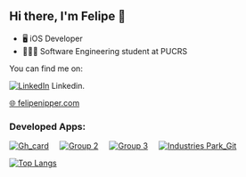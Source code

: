 ## Hi there, I'm Felipe 👋

- 🖥 iOS Developer 
- 👨🏻‍🎓 Software Engineering student at PUCRS

<!-- Actual text -->

You can find me on:

[![LinkedIn][1.2]][1] Linkedin.

[🌐 felipenipper.com][2]


<!-- Icons -->

[1.2]: https://raw.githubusercontent.com/MartinHeinz/MartinHeinz/master/linkedin-3-16.png (LinkedIn icon without padding)

<!-- Links to your social media accounts -->

[1]: https://www.linkedin.com/in/felipe-grosze-nipper-de-oliveira/
[2]: https://www.felipenipper.com/

### Developed Apps:
[![Gh_card](https://user-images.githubusercontent.com/69091399/129499863-63c3934c-025a-403f-ad75-65bb2a94cba5.png)](https://apps.apple.com/br/app/goalsetter/id1575428267) &nbsp; &nbsp; [![Group 2](https://user-images.githubusercontent.com/69091399/130288010-18793262-c906-4537-9c02-6e167c97da97.png)](https://apps.apple.com/us/app/connect-card/id1581154695?itsct=apps_box_link&itscg=30200) &nbsp; &nbsp; [![Group 3](https://user-images.githubusercontent.com/69091399/135328093-e5db310a-25b4-484f-8516-11814f844986.png)](https://apps.apple.com/us/app/fishlife/id1586180074)  &nbsp; &nbsp; [![Industries Park_Git](https://user-images.githubusercontent.com/69091399/144084449-85837084-0f2f-456b-ac7c-03e67441883f.png)](https://apps.apple.com/us/app/industries-park/id1591707077?itsct=apps_box_link&itscg=30200)

[![Top Langs](https://github-readme-stats.vercel.app/api/top-langs/?username=FelipeNipper&layout=compact)](https://github.com/anuraghazra/github-readme-stats)

